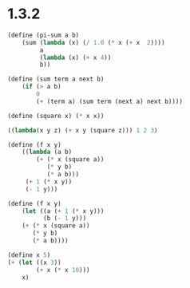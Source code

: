 # 1.3.2

```scheme
(define (pi-sum a b)
    (sum (lambda (x) (/ 1.0 (* x (+ x  2))))
         a
         (lambda (x) (+ x 4))
         b))
```

```scheme
(define (sum term a next b)
    (if (> a b)
        0
        (+ (term a) (sum term (next a) next b))))
```

```scheme
(define (square x) (* x x))
```

```scheme
((lambda(x y z) (+ x y (square z))) 1 2 3)
```

```scheme
(define (f x y)
    ((lambda (a b)
        (+ (* x (square a))
           (* y b)
           (* a b)))
     (+ 1 (* x y))
     (- 1 y)))
```

```scheme
(define (f x y)
    (let ((a (+ 1 (* x y)))
          (b (- 1 y)))
    (+ (* x (square a))
       (* y b)
       (* a b))))
```

```scheme
(define x 5)
(+ (let ((x 3))
        (+ x (* x 10)))
    x)
```
